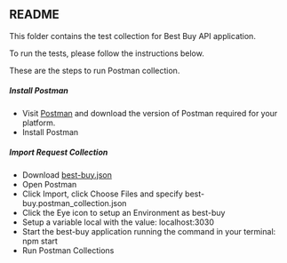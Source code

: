 ## README

This folder contains the test collection for Best Buy API application.

To run the tests, please follow the instructions below.

These are the steps to run Postman collection.

##### Install Postman
- Visit [Postman](www.getpostman.com) and download the version of Postman required for your platform.
- Install Postman

##### Import Request Collection
- Download [best-buy.json](https://github.com/magaeu/marcela-oliveira/blob/master/task-3/best-buy.postman_collection.json)
- Open Postman
- Click Import, click Choose Files and specify best-buy.postman_collection.json
- Click the Eye icon to setup an Environment as best-buy
- Setup a variable local with the value: localhost:3030
- Start the best-buy application running the command in your terminal: npm start
- Run Postman Collections 
